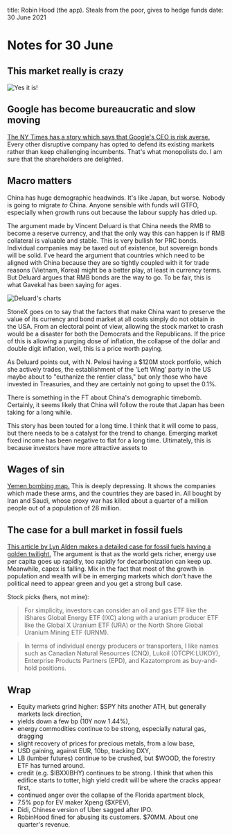 title: Robin Hood (the app). Steals from the poor, gives to hedge funds
date: 30 June 2021

# Notes for 30 June

## This market really is crazy

![Yes it is!](https://pbs.twimg.com/media/E5DvJl5XwAsHSh3?format=jpg&name=large)

## Google has become bureaucratic and slow moving

[The NY Times has a story which says that Google's CEO is risk averse.](https://www.nytimes.com/2021/06/21/technology/sundar-pichai-google.html)
Every other disruptive company has opted to defend its existing markets rather than keep challenging incumbents.
That's what monopolists do.
I am sure that the shareholders are delighted.

## Macro matters

China has huge demographic headwinds. 
It's like Japan, but worse.
Nobody is going to migrate *to* China. Anyone sensible with funds will GTFO, especially when growth runs out because the labour supply has dried up.

The argument made by Vincent Deluard is that China needs the RMB to become a reserve currency, and that the only way this can happen is if RMB collateral is valuable and stable.
This is very bullish for PRC bonds.
Individual companies may be taxed out of existence, but sovereign bonds will be solid.
I've heard the argument that countries which need to be aligned with China because they are so tightly coupled with it for trade reasons (Vietnam, Korea) might be a better play, at least in currency terms.
But Deluard argues that RMB bonds are the way to go.
To be fair, this is what Gavekal has been saying for ages.


![Deluard's charts](https://stonex--c.documentforce.com/sfc/dist/version/renditionDownload?rendition=SVGZ&versionId=0680h00000AkKvZ&operationContext=DELIVERY&contentId=05T0h00000dcCZF&page=2&d=/a/0h0000000XNj/DxsiliZVYsxtq0xoHUMZZ2Jk32kGDxX9GuEat7llrTA&oid=00DE0000000KCB8&dpt=null&viewId=)

StoneX goes on to say that the factors that make China want to preserve the value of its currency and bond market at all costs simply do not obtain in the USA. 
From an electoral point of view, allowing the stock market to crash would be a disaster for both the Democrats and the Republicans. 
If the price of this is allowing a purging dose of inflation, the collapse of the dollar and double digit inflation, well, this is a price worth paying.

As Deluard points out, with N. Pelosi having a $120M stock portfolio, which she actively trades, the establishment of the 'Left Wing' party in the US maybe about to "euthanize the rentier class,"  but only those who have invested in Treasuries, and they are certainly not going to upset the 0.1%.

There is something in the FT about China's demographic timebomb. Certainly, it seems likely that China will follow the route that Japan has been taking for a long while.

This story has been touted for a long time. I think that it will come to pass, but there needs to be a catalyst for the trend to change. Emerging market fixed income has been negative to flat for a long time. Ultimately, this is because investors have more attractive assets to 

## Wages of sin

[Yemen bombing map.](https://yemen.forensic-architecture.org/)
This is deeply depressing.
It shows the companies which made these arms, and the countries they are based in.
All bought by Iran and Saudi, whose proxy war has killed about a quarter of a million people out of a population of 28 million.

## The case for a bull market in fossil fuels

[This article by Lyn Alden makes a detailed case for fossil fuels having a golden twilight.](https://seekingalpha.com/article/4436929-the-case-for-a-longer-term-oil-and-gas-bull-market)
The argument is that as the world gets richer, energy use per capita goes up rapidly, too rapidly for decarbonization can keep up. Meanwhile, capex is falling. 
Mix in the fact that most of the growth in population and wealth will be in emerging markets which don't have the political need to appear green and you get a strong bull case.

Stock picks (hers, not mine):

> For simplicity, investors can consider an oil and gas ETF like the iShares Global Energy ETF (IXC) along with a uranium producer ETF like the Global X Uranium ETF (URA) or the North Shore Global Uranium Mining ETF (URNM).

> In terms of individual energy producers or transporters, I like names such as Canadian Natural Resources (CNQ), Lukoil (OTCPK:LUKOY), Enterprise Products Partners (EPD), and Kazatomprom as buy-and-hold positions.

## Wrap

- Equity markets grind higher: $SPY hits another ATH, but generally markets lack direction,
- yields down a few bp (10Y now 1.44%),
- energy commodities continue to be strong, especially natural gas, dragging 
- slight recovery of prices for precious metals, from a low base,
- USD gaining, against EUR, 10bp, tracking DXY,
- LB (lumber futures) continue to be crushed, but $WOOD, the forestry ETF has turned around.
- credit (e.g. $IBXXIBHY) continues to be strong. I think that when this edifice starts to totter, high yield credit will be where the cracks appear first,
- continued anger over the collapse of the Florida apartment block,
- 7.5% pop for EV maker Xpeng ($XPEV),
- Didi, Chinese version of Uber sagged after IPO.
- RobinHood fined for abusing its customers. $70MM. About one quarter's revenue.

